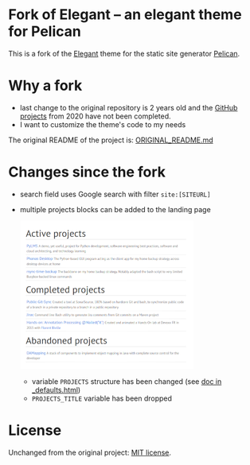 # Fork of Elegant – an elegant theme for Pelican

This is a fork of the [Elegant](https://github.com/Pelican-Elegant/elegant) theme for the static site generator [Pelican](https://getpelican.com/).

# Why a fork

* last change to the original repository is 2 years old and the [GitHub projects](https://github.com/Pelican-Elegant/elegant/milestones) from 2020 have not been completed.
* I want to customize the theme's code to my needs

The original README of the project is: [ORIGINAL_README.md](ORIGINAL_README.md)

# Changes since the fork

* search field uses Google search with filter `site:[SITEURL]`
* multiple projects blocks can be added to the landing page

    ![screnshot multiple projects blocks on landing page](changes/2024-06-04_screenshot_multiple_projects_blocks.png)

    * variable `PROJECTS` structure has been changed (see [doc in _defaults.html](templates/_includes/_defaults.html#L165-L181))
    * `PROJECTS_TITLE` variable has been dropped

# License

Unchanged from the original project: [MIT license](https://spdx.org/licenses/MIT.html).


